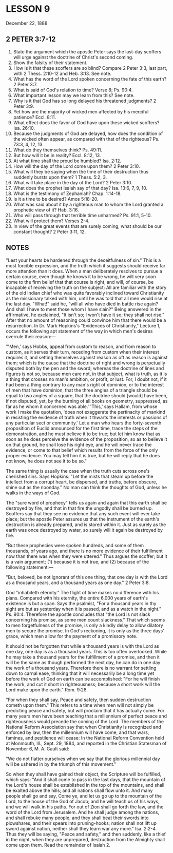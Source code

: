 # LESSON 9
December 22, 1888

## 2 PETER 3:7-12

1. State the argument which the apostle Peter says the last-day scoffers will urge against the doctrine of Christ's second coming.
2. Show the falsity of their statement.
3. How is it that these scoffers are so blind? Compare 2 Peter 3:3, last part, with 2 Thess. 2:10-12 and Heb. 3:13. See note.
4. What has the word of the Lord spoken concerning the fate of this earth? 2 Peter 3:7.
5. What is said of God's relation to time? Verse 8; Ps. 90:4.
6. What important lesson may we learn from this? See note.
7. Why is it that God has so long delayed his threatened judgments? 2 Peter 3:9.
8. Yet how are the majority of wicked men affected by his merciful patience? Eccl. 8:11.
9. What effect does the favor of God have upon these wicked scoffers? Isa. 26:10.
10. Because the judgments of God are delayed, how does the condition of the wicked often appear, as compared with that of the righteous? Ps. 73:3, 4, 12, 13.
11. What do they themselves think? Ps. 49:11.
12. But how will it be in reality? Eccl. 8:12, 13.
13. At what time shall the proud be humbled? Isa. 2:12.
14. How will the day of the Lord come upon them? 2 Peter 3:10.
15. What will they be saying when the time of their destruction thus suddenly bursts upon them? 1 Thess. 5:2, 3.
16. What will take place in the day of the Lord? 2 Peter 3:10.
17. What does the prophet Isaiah say of that day? Isa. 13:6, 7, 9, 10.
18. What is the testimony of Zephaniah? Chap. 1:14-18.
19. Is it a time to be desired? Amos 5:18-20.
20. What was said about it by a righteous man to whom the Lord granted a prophetic view of it? Hab. 3:16.
21. Who will pass through that terrible time unharmed? Ps. 91:1, 5-10.
22. What will protect them? Verses 2-4.
23. In view of the great events that are surely coming, what should be our constant thought? 2 Peter 3:11, 12.

## NOTES

"Lest your hearts be hardened through the deceitfulness of sin." This is a most forcible expression, and the truth which it suggests should receive far more attention than it does. When a man deliberately resolves to pursue a certain course, even though he knows it to be wrong, he will very soon come to the firm belief that that course is right, and will, of course, be incapable of receiving the truth on the subject: All are familiar with the story of the old Indian chief who was quite favorably inclined toward Christianity as the missionary talked with him, until he was told that all men would rise at the last day. "What!" said he, "will all who have died in battle rise again? And shall I have to meet those whom I have slain?" Being answered in the affirmative, he exclaimed, "It isn't so; I won't have it so; they shall not rise." After that no amount of reasoning could convince him that there would be a resurrection. In Dr. Mark Hopkins's "Evidences of Christianity," Lecture 1, occurs the following apt statement of the way in which men's desires overrule their reason:—

"'Men,' says Hobbs, appeal from custom to reason, and from reason to custom, as it serves their turn, receding from custom when their interest requires it, and setting themselves against reason as oft as reason is against them; which is the cause that the doctrine of right and wrong is perpetually disputed both by the pen and the sword; whereas the doctrine of lines and figures is not so, because men care not, in that subject, what is truth, as it is a thing that crosses no man's ambition, or profit, or lust. For, I doubt not, if it had been a thing contrary to any man's right of dominion, or to the interest of men that have dominion, that the three angles of a triangle should be equal to two angles of a square, that the doctrine should [would] have been, if not disputed, yet, by the burning of all books on geometry, suppressed, as far as he whom it concerned was able.' 'This,' says Hallam, from whose work I make the quotation, 'does not exaggerate the pertinacity of mankind in resisting the evidence of truth when it thwarts the interests or passions of any particular sect or community.' Let a man who hears the forty-seventh proposition of Euclid announced for the first time, trace the steps of the demonstration, and he must believe it to be true; but let him know that as soon as he does perceive the evidence of the proposition, so as to believe it on that ground, he shall lose his right eye, and he will never trace the evidence, or come to that belief which results from the force of the only proper evidence. You may tell him it is true, but he will reply that he does not know, he does not see it to be so."

The same thing is usually the case when the truth cuts across one's cherished sins. Says Hopkins: "Let the mists that steam up before the intellect from a corrupt heart, be dispersed, and truths, before obscure, shine out as the noonday." No man can think the thoughts of God, unless he walks in the ways of God.

The "sure word of prophecy" tells us again and again that this earth shall be destroyed by fire, and that in that fire the ungodly shall be burned up. Scoffers say that they see no evidence that any such event will ever take place; but the apostle Peter assures us that the instrument of the earth's destruction is already prepared, and is stored within it. Just as surely as the earth was once destroyed by water, so surely will it again be destroyed by fire.

"But these prophecies were spoken hundreds, and some of them thousands, of years ago, and there is no more evidence of their fulfillment now than there was when they were uttered." Thus argues the scoffer; but it is a vain argument; (1) because it is not true, and (2) because of the following statement:—

"But, beloved, be not ignorant of this one thing, that one day is with the Lord as a thousand years, and a thousand years as one day." 2 Peter 3:8.

God "inhabiteth eternity." The flight of time makes no difference with his plans. Compared with his eternity, the entire 6,000 years of earth's existence is but a span. Says the psalmist, "For a thousand years in thy sight are but as yesterday when it is passed, and as a watch in the night." Ps. 90:4. Therefore the apostle concludes that "the Lord is not slack concerning his promise, as some men count slackness." That which seems to men forgetfulness of the promise, is only a kindly delay to allow dilatory men to secure the promise. In God's reckoning, it is only as the three days' grace, which men allow for the payment of a promissory note.

It should not be forgotten that while a thousand years is with the Lord as one day, one day is as a thousand years. This is too often overlooked. While he may take a thousand years for the fulfillment of a promise, and then it will be the same as though performed the next day, he can do in one day the work of a thousand years. Therefore there is no warrant for settling down to carnal ease, thinking that it will necessarily be a long time yet before the work of God on earth can be accomplished: "For he will finish the work, and cut it short in righteousness; because a short work will the Lord make upon the earth." Rom. 9:28.

"For when they shall say, Peace and safety, then sudden destruction cometh upon them." This refers to a time when men will not simply be predicting peace and safety, but will proclaim that it has actually come. For many years men have been teaching that a millennium of perfect peace and righteousness would precede the coming of the Lord. The members of the National Reform Association say that when Christianity is recognized and enforced by law, then the millennium will have come, and that wars, famines, and pestilence will cease: In the National Reform Convention held at Monmouth, Ill., Sept. 29, 1884, and reported in the Christian Statesman of November 6, M. A. Gault said:

"We do not flatter ourselves when we say that the glorious millennial day will be ushered in by the triumph of this movement."

So when they shall have gained their object, the Scripture will be fulfilled, which says: "And it shall come to pass in the last days, that the mountain of the Lord's house shall be established in the top of the mountains, and shall be exalted above the hills; and all nations shall flow unto it. And many people shall go and say, Come ye, and let us go up to the mountain of the Lord, to the house of the God of Jacob; and he will teach us of his ways, and we will walk in his paths. For out of Zion shall go forth the law, and the word of the Lord from Jerusalem. And he shall judge among the nations, and shall rebuke many people; and they shall beat their swords into plowshares, and their spears into pruning-hooks; nation shall not lift up sword against nation, neither shall they learn war any more." Isa. 2:2-4. Thus they will be saying, "Peace and safety," and then suddenly, like a thief in the night, when they are unprepared, destruction from the Almighty shall come upon them. Read the remainder of Isaiah 2.